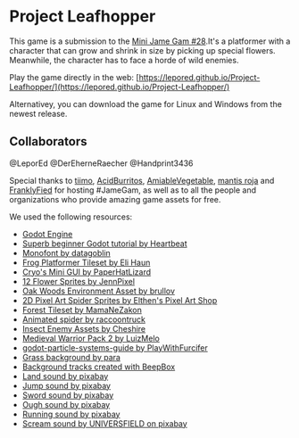 # Project Leafhopper

This game is a submission to the [Mini Jame Gam #28](https://itch.io/jam/mini-jame-gam-28).It's a platformer with a character that can grow and shrink in size by picking up special flowers. Meanwhile, the character has to face a horde of wild enemies.

Play the game directly in the web: [https://lepored.github.io/Project-Leafhopper/](https://lepored.github.io/Project-Leafhopper/)

Alternativey, you can download the game for Linux and Windows from the newest release.

## Collaborators

@LeporEd
@DerEherneRaecher
@Handprint3436

Special thanks to [tiimo](https://tiimo.itch.io/), [AcidBurritos](https://acidburritos.itch.io/), [AmiableVegetable](https://amiablevegetable.itch.io/), [mantis roja](https://raaiido.itch.io/) and [FranklyFied](https://franklyfied.itch.io/) for hosting #JameGam, as well as to all the people and organizations who provide amazing game assets for free.

We used the following resources:
- [Godot Engine](https://godotengine.org/)
- [Superb beginner Godot tutorial by Heartbeat](https://youtu.be/PjN9w_egTeA?feature=shared)
- [Monofont by datagoblin](https://datagoblin.itch.io/monogram)
- [Frog Platformer Tileset by Eli Haun](https://elihaun.itch.io/frog-platformer-tileset)
- [Cryo's Mini GUI by PaperHatLizard](https://paperhatlizard.itch.io/cryos-mini-gui)
- [12 Flower Sprites by JennPixel](https://jennpixel.itch.io/free-flower-pack-12-icons)
- [Oak Woods Environment Asset by brullov](https://brullov.itch.io/oak-woods)
- [2D Pixel Art Spider Sprites by Elthen's Pixel Art Shop](https://elthen.itch.io/2d-pixel-art-spider-sprites)
- [Forest Tileset by MamaNeZakon](https://mamanezakon.itch.io/forest-tileset)
- [Animated spider by raccoontruck](https://raccoontruck.itch.io/animated-spider-grabbing-and-eating-sprite-sheet)
- [Insect Enemy Assets by Cheshire](https://jeevo.itch.io/insect-enemies)
- [Medieval Warrior Pack 2 by LuizMelo](https://luizmelo.itch.io/medieval-warrior-pack-2)
- [godot-particle-systems-guide by PlayWithFurcifer](https://github.com/PlayWithFurcifer/godot-particle-systems-guide)
- [Grass background by para](https://opengameart.org/content/grass-blades-alpha-card-texture-side-view)
- [Background tracks created with BeepBox](https://www.beepbox.co)
- [Land sound by pixabay](https://pixabay.com/sound-effects/land2-43790/)
- [Jump sound by pixabay](https://pixabay.com/sound-effects/jumps-65494/)
- [Sword sound by pixabay](https://pixabay.com/sound-effects/sword-sound-2-36274/)
- [Ough sound by pixabay](https://pixabay.com/sound-effects/ough-47202/)
- [Running sound by pixabay](https://pixabay.com/sound-effects/running-on-gravel-42832/)
- [Scream sound by UNIVERSFIELD on pixabay](https://pixabay.com/sound-effects/man-scream-121085/)
